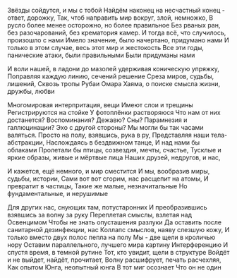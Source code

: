 Звёзды сойдутся, и мы с тобой
Найдём наконец на несчастный конец - ответ, дорожку,
Так, чтоб направить мир вокруг, злой, немножко, 
В русло более менее осторожно, но более правильное
Без рваных ран, без разочарований, без крематория камер.
И тогда всё, что случилось, произошло с нами
Имело значение, было начертано, придумано нами
И только в этом случае, весь этот мир и жестокость
Все эти годы, панические атаки, были правильными
Были придуманы нами




И воли нашей, в ладони до мазолей удерживая коническую упряжку, 
Поправляя каждую линию, сечений решение
Среза миров, судьбы, лишений, 
Сквозь тропы Рубаи Омара Хаяма, о поиске смысла жизни, дружбы, любви


Многомировая интерпритация, вещи
Имеют слои и трещины
Регистрируются на стойке
У фотоплёнки растворяюся
Что нам от них достанется?
Воспоминания? Дежавю? Сны?
Парамнезия и галлюцинации? 
Эхо с другой стороны?
Мы могли бы так часами валяться.
Просто на полу, взявшись, рука в ру,
Представляя наши тела-абстракции,
Наслождаясь в бездвижном танце,
И над нами бы облаками
Пролетали бы птицы, созвездия, мечты, счастье, 
Тусклые и яркие образы, живые и мёртвые лица
Наших друзей, недругов, и нас, 

И кажется, ещё немного, и мир сместится
И мы, вообразив миры, судьбы, истории,
Сами вот вот сгорим, нас расщепит на атомы, 
И превратит в частицы, 
Такие же малые, незначитальные
Но фундаментальные, и нерушимые

Для других нас, снующих там, потустаронних
И преобразившись взявшись за волну за руку
Переплетая смыслы, взлетая над Освенцимом
Чтобы не знать опусташения разлуки
Да оставить после санитарной дезинфекции, нас
Коллапс смыслов, наяву слезшую кожу,
И только вместо двух полос пепла на полу
Мы - две щели в кроличью нору
Оставим параллельного, лучшего мира картину
Интерференцию
И спустя время, в темной рутине
Тот, кто увидит, щели в структуре
Войдёт и не выйдет, найдёт, прочитает,
Волну расшифрует, печать расчехляя,
Как опытом Юнга, неопытный юнга
В тот миг осознает
Что он не один
